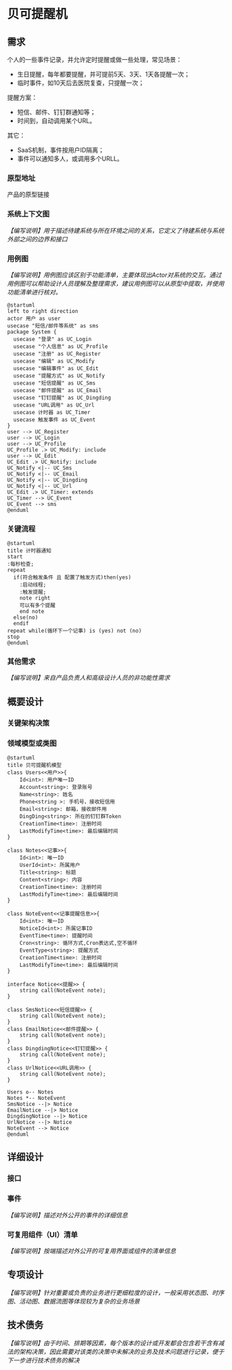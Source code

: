 
# 贝可提醒机

## 需求

个人的一些事件记录，并允许定时提醒或做一些处理，常见场景：

- 生日提醒，每年都要提醒，并可提前5天、3天、1天各提醒一次；
- 临时事件，如10天后去医院复查，只提醒一次；

提醒方案：

- 短信、邮件、钉钉群通知等；
- 时间到，自动调用某个URL。

其它：

- SaaS机制，事件按用户ID隔离；
- 事件可以通知多人，或调用多个URLL。

### 原型地址

产品的原型链接

### 系统上下文图

_【编写说明】用于描述待建系统与所在环境之间的关系，它定义了待建系统与系统外部之间的边界和接口_

### 用例图

_【编写说明】用例图应该区别于功能清单，主要体现出Actor对系统的交互。通过用例图可以帮助设计人员理解及整理需求，建议用例图可以从原型中提取，并使用功能清单进行核对。_

```plantuml
@startuml
left to right direction
actor 用户 as user
usecase "短信/邮件等系统" as sms
package System {
  usecase "登录" as UC_Login
  usecase "个人信息" as UC_Profile
  usecase "注册" as UC_Register
  usecase "编辑" as UC_Modify
  usecase "编辑事件" as UC_Edit
  usecase "提醒方式" as UC_Notify
  usecase "短信提醒" as UC_Sms
  usecase "邮件提醒" as UC_Email
  usecase "钉钉提醒" as UC_Dingding
  usecase "URL调用" as UC_Url
  usecase 计时器 as UC_Timer
  usecase 触发事件 as UC_Event
}
user --> UC_Register
user --> UC_Login
user --> UC_Profile
UC_Profile .> UC_Modify: include
user --> UC_Edit
UC_Edit .> UC_Notify: include
UC_Notify <|-- UC_Sms
UC_Notify <|-- UC_Email
UC_Notify <|-- UC_Dingding
UC_Notify <|-- UC_Url
UC_Edit .> UC_Timer: extends
UC_Timer --> UC_Event
UC_Event --> sms
@enduml
```

### 关键流程

```plantuml
@startuml
title 计时器通知
start
:每秒检查;
repeat
  if(符合触发条件 且 配置了触发方式)then(yes)
  	:启动线程;
    :触发提醒;
    note right
    可以有多个提醒
    end note
  else(no)
  endif
repeat while(循环下一个记事) is (yes) not (no)
stop
@enduml
```

### 其他需求

_【编写说明】来自产品负责人和高级设计人员的非功能性需求_

## 概要设计

### 关键架构决策


### 领域模型或类图

```plantuml
@startuml
title 贝可提醒机模型
class Users<<用户>>{
    Id<int>: 用户唯一ID
    Account<string>: 登录账号
    Name<string>: 姓名
    Phone<string >: 手机号，接收短信用
    Email<string>: 邮箱，接收邮件用
    DingDing<string>: 所在的钉钉群Token
    CreationTime<time>: 注册时间
    LastModifyTime<time>: 最后编辑时间
}

class Notes<<记事>>{
    Id<int>: 唯一ID
    UserId<int>: 所属用户
    Title<string>: 标题
    Content<string>: 内容
    CreationTime<time>: 注册时间
    LastModifyTime<time>: 最后编辑时间
}

class NoteEvent<<记事提醒信息>>{
    Id<int>: 唯一ID
    NoticeId<int>: 所属记事ID
    EventTime<time>: 提醒时间
    Cron<string>: 循环方式,Cron表达式,空不循环
    EventType<string>: 提醒方式
    CreationTime<time>: 注册时间
    LastModifyTime<time>: 最后编辑时间
}

interface Notice<<提醒>> {
    string call(NoteEvent note);
}

class SmsNotice<<短信提醒>> {
    string call(NoteEvent note);
}
class EmailNotice<<邮件提醒>> {
    string call(NoteEvent note);
}
class DingdingNotice<<钉钉提醒>> {
    string call(NoteEvent note);
}
class UrlNotice<<URL调用>> {
    string call(NoteEvent note);
}

Users o-- Notes
Notes *-- NoteEvent
SmsNotice --|> Notice
EmailNotice --|> Notice
DingdingNotice --|> Notice
UrlNotice --|> Notice
NoteEvent --> Notice
@enduml
```

## 详细设计

### 接口


### 事件

_【编写说明】描述对外公开的事件的详细信息_

### 可复用组件（UI）清单

_【编写说明】按端描述对外公开的可复用界面或组件的清单信息_

## 专项设计

_【编写说明】针对重要或负责的业务进行更细粒度的设计，一般采用状态图、时序图、活动图、数据流图等体现较为复杂的业务场景_

## 技术债务

_【编写说明】由于时间、排期等因素，每个版本的设计或开发都会包含若干含有减法的架构决策，因此需要对该类的决策中未解决的业务及技术问题进行记录，便于下一步进行技术债务的解决_
